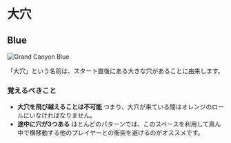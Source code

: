 # 大穴

## Blue

![Grand Canyon Blue](../images/rolls/grand-canyon-blue-annotated.jpg)

「大穴」という名前は、スタート直後にある大きな穴があることに由来します。

### 覚えるべきこと

* **大穴を飛び越えることは不可能** つまり、大穴が来ている間はオレンジのロールにいなければなりません。
* **途中に穴が3つある** ほとんどのパターンでは、このスペースを利用して真ん中で横移動する他のプレイヤーとの衝突を避けるのがオススメです。
